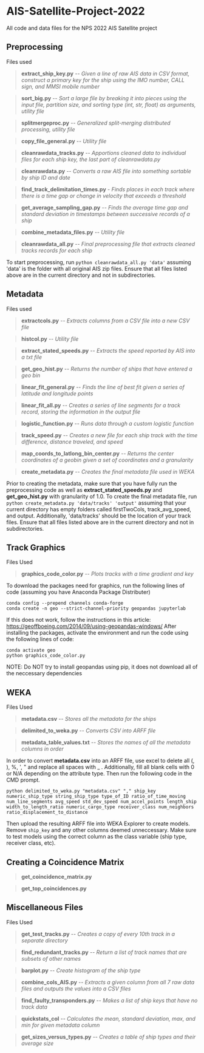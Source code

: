 # AIS-Satellite-Project-2022
All code and data files for the NPS 2022 AIS Satellite project


## Preprocessing
Files used
> **extract_ship_key.py** -- *Given a line of raw AIS data in CSV format, construct a primary key for the ship using the IMO number, CALL sign, and MMSI mobile number*

> **sort_big.py** -- *Sort a large file by breaking it into pieces using the input file, partition size, and sorting type (int, str, float) as arguments, utility file*

> **splitmergeproc.py** -- *Generalized split-merging distributed processing, utility file*

> **copy_file_general.py** -- *Utility file*

> **cleanrawdata_tracks.py** -- *Apportions cleaned data to individual files for each ship key, the last part of cleanrawdata.py*

> **cleanrawdata.py** -- *Converts a raw AIS file into something sortable by ship ID and date*

> **find_track_delimitation_times.py** - *Finds places in each track where there is a time gap or change in velocity that exceeds a threshold*

> **get_average_sampling_gap.py** -- *Finds the average time gap and standard deviation in timestamps between successive records of a ship*

> **combine_metadata_files.py** -- *Utility file*

> **cleanrawdata_all.py** -- *Final preprocessing file that extracts cleaned tracks records for each ship*

To start preprocessing, run ```python cleanrawdata_all.py 'data'``` assuming 'data' is the folder with all original AIS zip files. Ensure that all files listed above are in the current directory and not in subdirectories.


## Metadata
Files used
> **extractcols.py** -- *Extracts columns from a CSV file into a new CSV file*

> **histcol.py** -- *Utility file*

> **extract_stated_speeds.py** -- *Extracts the speed reported by AIS into a txt file*

> **get_geo_hist.py** -- *Returns the number of ships that have entered a geo bin*

> **linear_fit_general.py** -- *Finds the line of best fit given a series of latitude and longitude points*

> **linear_fit_all.py** -- *Creates a series of line segments for a track record, storing the information in the output file*

> **logistic_function.py** -- *Runs data through a custom logistic function*

> **track_speed.py** -- *Creates a new file for each ship track with the time difference, distance traveled, and speed*

> **map_coords_to_latlong_bin_center.py** -- *Returns the center coordinates of a geobin given a set of coordinates and a granularity*

> **create_metadata.py** -- *Creates the final metadata file used in WEKA*

Prior to creating the metadata, make sure that you have fully run the preprocessing code as well as **extract_stated_speeds.py** and **get_geo_hist.py** with granularity of 1.0. To create the final metadata file, run ```python create_metadata.py 'data/tracks' 'output'``` assuming that your current directory has empty folders called firstTwoCols, track_avg_speed, and output. Additionally, 'data/tracks' should be the location of your track files. Ensure that all files listed above are in the current directory and not in subdirectories.


## Track Graphics
Files Used
> **graphics_code_color.py** -- *Plots tracks with a time gradient and key*

To download the packages need for graphics, run the following lines of code (assuming you have Anaconda Package Distributer)
```
conda config --prepend channels conda-forge
conda create -n geo --strict-channel-priority geopandas jupyterlab
```
If this does not work, follow the instructions in this article: https://geoffboeing.com/2014/09/using-geopandas-windows/
After installing the packages, activate the environment and run the code using the following lines of code:
```
conda activate geo
python graphics_code_color.py
```
NOTE: Do NOT try to install geopandas using pip, it does not download all of the neccessary dependencies


## WEKA
Files Used
> **metadata.csv** -- *Stores all the metadata for the ships*

> **delimited_to_weka.py** -- *Converts CSV into ARFF file*

> **metadata_table_values.txt** -- *Stores the names of all the metadata columns in order*

In order to convert **metadata.csv** into an ARFF file, use excel to delete all (, ), %, ', " and replace all spaces with _ . Additionally, fill all blank cells with 0 or N/A depending on the attribute type. Then run the following code in the CMD prompt.
```
python delimited_to_weka.py "metadata.csv" "," ship_key numeric_ship_type string_ship_type type_of_ID ratio_of_time_moving num_line_segments avg_speed std_dev_speed num_accel_points length_ship width_to_length_ratio numeric_cargo_type receiver_class num_neighbors ratio_displacement_to_distance
```
Then upload the resulting ARFF file into WEKA Explorer to create models. Remove ```ship_key``` and any other columns deemed unneccessary. Make sure to test models using the correct column as the class variable (ship type, receiver class, etc).


## Creating a Coincidence Matrix
> **get_coincidence_matrix.py**

> **get_top_coincidences.py**



## Miscellaneous Files
Files Used
> **get_test_tracks.py** -- *Creates a copy of every 10th track in a separate directory*

> **find_redundant_tracks.py** -- *Return a list of track names that are subsets of other names*

> **barplot.py** -- *Create histogram of the ship type*

> **combine_cols_AIS.py** -- *Extracts a given column from all 7 raw data files and outputs the values into a CSV files*

> **find_faulty_transponders.py** -- *Makes a list of ship keys that have no track data*

> **quickstats_col** -- *Calculates the mean, standard deviation, max, and min for given metadata column*

> **get_sizes_versus_types.py** -- *Creates a table of ship types and their average size*
